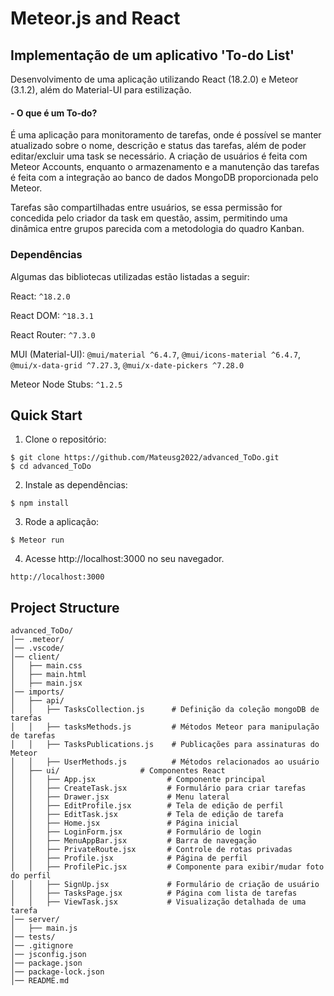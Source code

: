 ﻿# Meteor.js and React

## Implementação de um aplicativo 'To-do List'

Desenvolvimento de uma aplicação utilizando React (18.2.0) e Meteor (3.1.2), além do Material-UI para estilização.

#### - O que é um To-do?
É uma aplicação para monitoramento de tarefas, onde é possível se manter atualizado sobre o nome, descrição e status das tarefas, além de poder editar/excluir uma task se necessário. A criação de usuários é feita com Meteor Accounts, enquanto o armazenamento e a manutenção das tarefas é feita com a integração ao banco de dados MongoDB proporcionada pelo Meteor. 

Tarefas são compartilhadas entre usuários, se essa permissão for concedida pelo criador da task em questão, assim, permitindo uma dinâmica entre grupos parecida com a metodologia do quadro Kanban.

### Dependências

Algumas das bibliotecas utilizadas estão listadas a seguir:

React: ```^18.2.0```

React DOM: ```^18.3.1```

React Router: ```^7.3.0```

MUI (Material-UI): ```@mui/material ^6.4.7```, ```@mui/icons-material ^6.4.7```, ```@mui/x-data-grid ^7.27.3```, ```@mui/x-date-pickers ^7.28.0```

Meteor Node Stubs: ```^1.2.5```


## Quick Start

1. Clone o repositório:
```
$ git clone https://github.com/Mateusg2022/advanced_ToDo.git
$ cd advanced_ToDo
```
2. Instale as dependências:
```
$ npm install
```

3. Rode a aplicação:
```
$ Meteor run
```

4. Acesse http://localhost:3000 no seu navegador.
```
http://localhost:3000
```

## Project Structure
```
advanced_ToDo/
│── .meteor/                 
│── .vscode/                
│── client/                  
│   ├── main.css            
│   ├── main.html            
│   ├── main.jsx             
│── imports/                 
│   ├── api/                
│   │   ├── TasksCollection.js      # Definição da coleção mongoDB de tarefas
│   │   ├── tasksMethods.js         # Métodos Meteor para manipulação de tarefas
│   │   ├── TasksPublications.js    # Publicações para assinaturas do Meteor
│   │   ├── UserMethods.js          # Métodos relacionados ao usuário
│   ├── ui/                  # Componentes React
│   │   ├── App.jsx                # Componente principal
│   │   ├── CreateTask.jsx         # Formulário para criar tarefas
│   │   ├── Drawer.jsx             # Menu lateral
│   │   ├── EditProfile.jsx        # Tela de edição de perfil
│   │   ├── EditTask.jsx           # Tela de edição de tarefa
│   │   ├── Home.jsx               # Página inicial
│   │   ├── LoginForm.jsx          # Formulário de login
│   │   ├── MenuAppBar.jsx         # Barra de navegação
│   │   ├── PrivateRoute.jsx       # Controle de rotas privadas
│   │   ├── Profile.jsx            # Página de perfil
│   │   ├── ProfilePic.jsx         # Componente para exibir/mudar foto do perfil
│   │   ├── SignUp.jsx             # Formulário de criação de usuário
│   │   ├── TasksPage.jsx          # Página com lista de tarefas
│   │   ├── ViewTask.jsx           # Visualização detalhada de uma tarefa 
│── server/                  
│   ├── main.js              
│── tests/                   
│── .gitignore              
│── jsconfig.json           
│── package.json             
│── package-lock.json        
│── README.md
```
